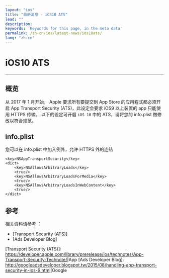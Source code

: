 ```yaml
---
layout: "ios"
title: "最新消息 - iOS10 ATS"
lead: ""
description:
keywords: 'Keywords for this page, in the meta data'
permalink: /zh-cn/ios/latest-news/ios10ats/
lang: "zh-cn"
---
```

# iOS10 ATS
---

## 概览
从 2017 年 1 月开始， Apple 要求所有要提交到 App Store 的应用程式都必须开启 App Transport Security (ATS)，此设定会要求 iOS9 以上装置的 app 只能使用 HTTPS 传输。
以下的设定可开启 `iOS 10` 中的 ATS，请将您的 info.plist 做修改以符合规范。

## info.plist
您可以在 info.plist 中加入例外，允许 HTTPS 外的连结

    <key>NSAppTransportSecurity</key>
    <dict>
        <key>NSAllowsArbitraryLoads</key>
        <true/>
        <key>NSAllowsArbitraryLoadsForMedia</key>
        <true/>
        <key>NSAllowsArbitraryLoadsInWebContent</key>
        <true/>
    </dict>


## 参考
相关资料请参考 ：

- [Transport Security (ATS)]
- [Ads Developer Blog]


[Transport Security (ATS)]: <https://developer.apple.com/library/prerelease/ios/technotes/App-Transport-Security-Technote/>|App
[Ads Developer Blog]: <http://googleadsdeveloper.blogspot.tw/2015/08/handling-app-transport-security-in-ios-9.html>|Google
